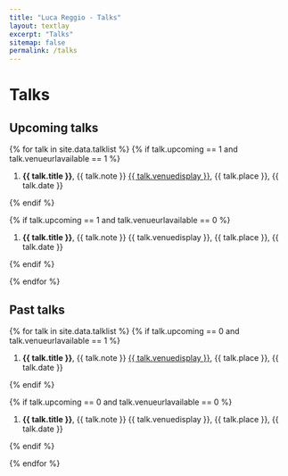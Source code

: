 ```yaml
---
title: "Luca Reggio - Talks"
layout: textlay
excerpt: "Talks"
sitemap: false
permalink: /talks
---
```


# Talks

## Upcoming talks

{% for talk in site.data.talklist %}
{% if talk.upcoming == 1 and talk.venueurlavailable == 1 %}

  1. <b>{{ talk.title }}</b>, {{ talk.note }} <a href="{{ talk.venueurl }}">{{ talk.venuedisplay }}</a>, {{ talk.place }}, {{ talk.date }}

{% endif %}

{% if talk.upcoming == 1 and talk.venueurlavailable == 0 %}

1. <b>{{ talk.title }}</b>, {{ talk.note }} {{ talk.venuedisplay }}, {{ talk.place }}, {{ talk.date }}

{% endif %}

{% endfor %} 

## Past talks

{% for talk in site.data.talklist %}
{% if talk.upcoming == 0 and talk.venueurlavailable == 1 %}

  1. <b>{{ talk.title }}</b>, {{ talk.note }} <a href="{{ talk.venueurl }}">{{ talk.venuedisplay }}</a>, {{ talk.place }}, {{ talk.date }}

{% endif %}

{% if talk.upcoming == 0 and talk.venueurlavailable == 0 %}

1. <b>{{ talk.title }}</b>, {{ talk.note }} {{ talk.venuedisplay }}, {{ talk.place }}, {{ talk.date }}

{% endif %}

{% endfor %} 

<br />

<!--We are always looking for new group members with passion, talent, and grit!

You will have the chance to work on the grand challenges of condensed matter physics, often at the interface of instrumental design and new physics. You will be involved in determining the important and interesting questions, creating and improving instrumental setups, performing measurements, and making discoveries.

### Current open positions

You find the current job openings here:
[Opening 1]({{ site.baseurl }}/downloads/GeneralPostdoc_2019_v01.pdf),
[Opening 2]({{ site.baseurl }}/downloads/PPMS_PhD_2019_v01.pdf).

It might be interesting to look at some past job advertisements. While the projects keep changing, the themes are still roughly the same. You can download them [here]({{ site.baseurl }}/downloads/PD.pdf), [here]({{ site.baseurl }}/downloads/PHD1.pdf), or [here]({{ site.baseurl }}/downloads/PHD2.pdf).

### Applications for PhD and Postdoc positions
If you are interested in working with us as a PhD student or postdoc, please send me an [email](mailto:milan.allan@gmail.com). State briefly why you are interested and attach a CV, including information about the grades you had as an undergraduate. No need for a separate cover letter or certificates. **Important**: please insert _"Application PhD"_ or _"Application Postdoc"_ in the subject line. If you are applying to a specific advertisement, note this in your email.

There are  postdoc scholarship available.  I'd be happy to support you after you apply to our group. Take a look at the [veni fellowship](http://www.nwo.nl/en/funding/our-funding-instruments/nwo/innovational-research-incentives-scheme/veni/index.html) or the [Marie Curie fellowship](http://ec.europa.eu/research/mariecurieactions/about-msca/actions/if/index_en.htm).

### Master projects for Leiden University students
If you are a Master student at Leiden University looking for a Master project, contact me (or any group member) per email or stop by my office.

### Bsc / Master students from elsewhere
If you are interested in pursuing a Master degree at Leiden University, see [mastersinleiden.nl](http://www.mastersinleiden.nl/programmes/physics/en/introduction). Sometimes, we take master students or summer interns if we get exceptional applicants (this usually means very good grades and a personal recommendation).


<figure>
<img src="{{ site.url }}{{ site.baseurl }}/images/picpic/Gallery/DSC_0696.jpg" width="95%">
</figure>-->
